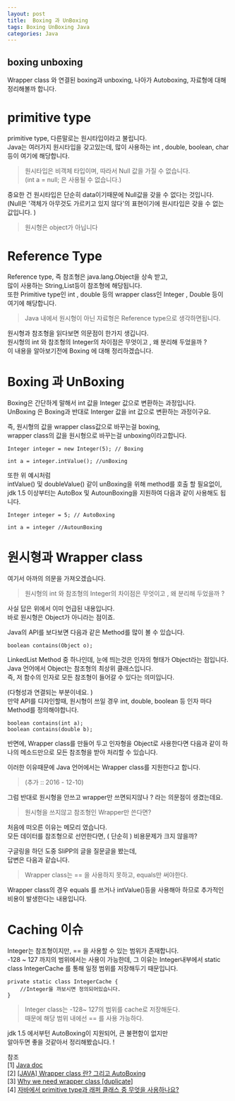 ```yaml
---
layout: post
title:  Boxing 과 UnBoxing
tags: Boxing UnBoxing Java 
categories: Java
---
```



## boxing unboxing   
Wrapper class 와 연결된 boxing과 unboxing, 나아가 Autoboxing, 자료형에 대해 정리해볼까 합니다.   


# primitive type   

primitive type, 다른말로는 원시타입이라고 불립니다.   
Java는 여러가지 원시타입을 갖고있는데, 많이 사용하는 int , double, boolean, char 등이 여기에 해당합니다.      

> 원시타입은 비객체 타입이며, 따라서 Null 값을 가질 수 없습니다.    
> (int a = null; 은 사용될 수 없습니다.)

중요한 건 원시타입은 단순히 data이기때문에 Null값을 갖을 수 없다는 것입니다.    
(Null은 '객체가 아무것도 가르키고 있지 않다'의 표현이기에 원시타입은 갖을 수 없는 값입니다. )
    
>  원시형은 object가 아닙니다       
  

# Reference Type   

Reference type, 즉 참조형은 java.lang.Object을 상속 받고,   
많이 사용하는 String,List등이 참조형에 해당됩니다.      
또한 Primitive type인 int , double 등의 wrapper class인 Integer , Double 등이 여기에 해당합니다.   

> Java 내에서 원시형이 아닌 자료형은 Reference type으로 생각하면됩니다.    

원시형과 참조형을 읽다보면 의문점이 한가지 생깁니다.    
원시형의 int 와 참조형의 Integer의 차이점은 무엇이고 , 왜 분리해 두었을까 ?  
이 내용을 알아보기전에  Boxing 에 대해 정리하겠습니다.   
 
# Boxing 과 UnBoxing   

Boxing은 간단하게 말해서 int 값을 Integer 값으로 변환하는 과정입니다.   
UnBoxing 은 Boxing과 반대로 Interger 값을 int 값으로 변환하는 과정이구요.    

즉, 원시형의 값을 wrapper class값으로 바꾸는걸 boxing,     
wrapper class의 값을 원시형으로 바꾸는걸 unboxing이라고합니다.    

 
	Integer integer = new Integer(5); // Boxing

	int a = integer.intValue(); //unBoxing

또한 위 예시처럼    
intValue() 및 doubleValue() 같이 unBoxing을 위해 method를 호출 할 필요없이,     
jdk 1.5 이상부터는 AutoBox 및 AutounBoxing을 지원하여 다음과 같이 사용해도 됩니다.    


 
	Integer integer = 5; // AutoBoxing

	int a = integer //AutounBoxing




# 원시형과 Wrapper class    


여기서 아까의 의문을 가져오겠습니다.      

> 원시형의 int 와 참조형의 Integer의 차이점은 무엇이고 , 왜 분리해 두었을까 ?     

사실 답은 위에서 이미 언급된 내용입니다.   
바로 원시형은 Object가 아니라는 점이죠.   

Java의 API를 보다보면 다음과 같은 Method를 많이 볼 수 있습니다.    


	boolean contains(Object o);


LinkedList Method 중 하나인데, 눈에 띄는것은 인자의 형태가 Object라는 점입니다.   
Java 언어에서 Object는 참조형의 최상위 클래스입니다.   
즉, 저 함수의 인자로 모든 참조형이 들어갈 수 있다는 의미입니다.      
 
(다형성과 연결되는 부분이네요. )   
만약 API를 디자인할때, 원시형이 쓰일 경우 int, double, boolean 등 인자 마다 Method를 정의해야합니다.   
	
	boolean contains(int a);
	boolean contains(double b);


반면에,  Wrapper class를 만들어 두고 인자형을 Object로 사용한다면
다음과 같이 하나의 메소드만으로 모든 참조형을 받아 처리할 수 있습니다.    

이러한 이유때문에 Java 언어에서는 Wrapper class를 지원한다고 합니다.    

> (추가 :: 2016 - 12-10)     

그럼 반대로 원시형을 안쓰고 wrapper만 쓰면되지않나 ? 라는 의문점이 생겼는데요.    


> 원시형을 쓰지않고 참조형인 Wrapper만 쓴다면?      

처음에 떠오른 이유는 메모리 였습니다.   
모든 데이터를 참조형으로 선언한다면, ( 단순히 ) 비용문제가 크지 않을까?   

구글링을 하던 도중 SliPP의 글을 질문글을 봤는데,    
답변은 다음과 같습니다. 

> Wrapper class는 == 을 사용하지 못하고, equals만 써야한다.   
 
Wrapper class의 경우 equals 를 쓰거나 intValue()등을 사용해아 하므로 추가적인 비용이 발생한다는 내용입니다.     

# Caching 이슈    


Integer는 참조형이지만, == 을 사용할 수 있는 범위가 존재합니다.   
-128 ~ 127 까지의 범위에서는 사용이 가능한데, 그 이유는 Integer내부에서 static class  IntegerCache 를 통해 일정 범위를 저장해두기 때문입니다.

	private static class IntegerCache {  
	 	//Integer을 까보시면 정의되어있습니다.
	} 

     

> Integer class는 -128~ 127의 범위를 cache로 저장해둔다.    
> 때문에 해당 범위 내에선 == 를 사용 가능하다.   




jdk 1.5 에서부턴 AutoBoxing이 지원되어, 큰 불편함이 없지만   
알아두면 좋을 것같아서 정리해봤습니다. ! 







참조   
[1] [Java doc](https://docs.oracle.com/javase/8/docs/api/)     
[2] [[JAVA] Wrapper class 란? 그리고 AutoBoxing](http://hyeonstorage.tistory.com/168)     
[3] [Why we need wrapper class [duplicate]](http://stackoverflow.com/questions/20697868/why-we-need-wrapper-class)    
[4] [자바에서 primitive type과 래퍼 클래스 중 무엇을 사용하나요?](https://slipp.net/questions/66)


 


